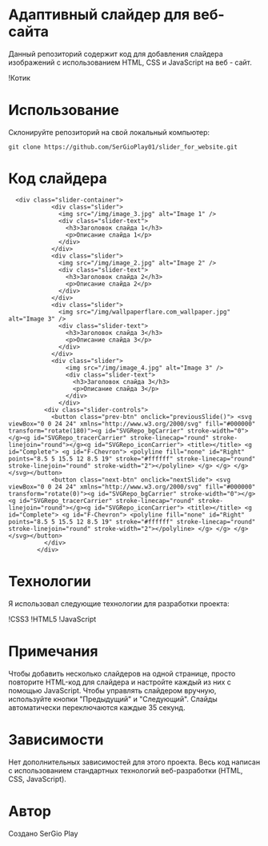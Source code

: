 # Адаптивный слайдер для веб-сайта
Данный репозиторий содержит код для добавления слайдера изображений с использованием HTML, CSS и JavaScript на веб - сайт.

!Котик

# Использование
Склонируйте репозиторий на свой локальный компьютер:

```
git clone https://github.com/SerGioPlay01/slider_for_website.git
```  
# Код слайдера
```
  <div class="slider-container">
            <div class="slider">
              <img src="/img/image_3.jpg" alt="Image 1" />
              <div class="slider-text">
                <h3>Заголовок слайда 1</h3>
                <p>Описание слайда 1</p>
              </div>
            </div>
            <div class="slider">
              <img src="/img/image_2.jpg" alt="Image 2" />
              <div class="slider-text">
                <h3>Заголовок слайда 2</h3>
                <p>Описание слайда 2</p>
              </div>
            </div>
            <div class="slider">
              <img src="/img/wallpaperflare.com_wallpaper.jpg" alt="Image 3" />
              <div class="slider-text">
                <h3>Заголовок слайда 3</h3>
                <p>Описание слайда 3</p>
              </div>
            </div>
            <div class="slider">
                <img src="/img/image_4.jpg" alt="Image 3" />
                <div class="slider-text">
                  <h3>Заголовок слайда 3</h3>
                  <p>Описание слайда 3</p>
                </div>
              </div>
          <div class="slider-controls">
            <button class="prev-btn" onclick="previousSlide()"> <svg viewBox="0 0 24 24" xmlns="http://www.w3.org/2000/svg" fill="#000000" transform="rotate(180)"><g id="SVGRepo_bgCarrier" stroke-width="0"></g><g id="SVGRepo_tracerCarrier" stroke-linecap="round" stroke-linejoin="round"></g><g id="SVGRepo_iconCarrier"> <title></title> <g id="Complete"> <g id="F-Chevron"> <polyline fill="none" id="Right" points="8.5 5 15.5 12 8.5 19" stroke="#ffffff" stroke-linecap="round" stroke-linejoin="round" stroke-width="2"></polyline> </g> </g> </g></svg></button>
            <button class="next-btn" onclick="nextSlide"> <svg viewBox="0 0 24 24" xmlns="http://www.w3.org/2000/svg" fill="#000000" transform="rotate(0)"><g id="SVGRepo_bgCarrier" stroke-width="0"></g><g id="SVGRepo_tracerCarrier" stroke-linecap="round" stroke-linejoin="round"></g><g id="SVGRepo_iconCarrier"> <title></title> <g id="Complete"> <g id="F-Chevron"> <polyline fill="none" id="Right" points="8.5 5 15.5 12 8.5 19" stroke="#ffffff" stroke-linecap="round" stroke-linejoin="round" stroke-width="2"></polyline> </g> </g> </g></svg></button>
          </div>
        </div>
```
# Технологии
Я использовал следующие технологии для разработки проекта:

!CSS3 !HTML5 !JavaScript

# Примечания
Чтобы добавить несколько слайдеров на одной странице, просто повторите HTML-код для слайдера и настройте каждый из них с помощью JavaScript.
Чтобы управлять слайдером вручную, используйте кнопки "Предыдущий" и "Следующий".
Слайды автоматически переключаются каждые 35 секунд.

# Зависимости
Нет дополнительных зависимостей для этого проекта. Весь код написан с использованием стандартных технологий веб-разработки (HTML, CSS, JavaScript).

# Автор

Создано   SerGio Play

